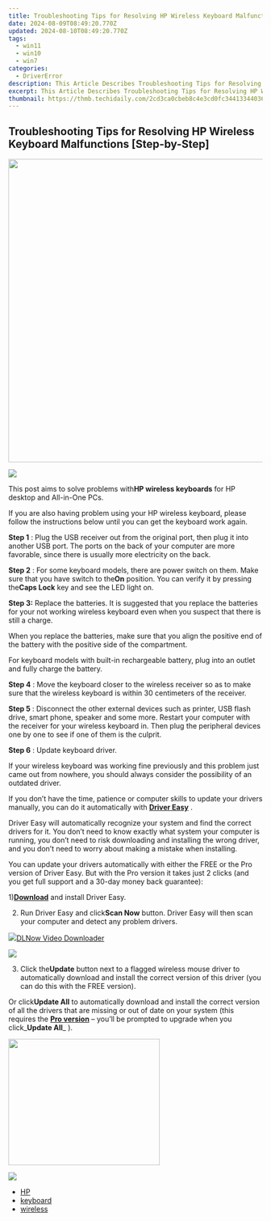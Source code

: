 ```yaml
---
title: Troubleshooting Tips for Resolving HP Wireless Keyboard Malfunctions [Step-by-Step]
date: 2024-08-09T08:49:20.770Z
updated: 2024-08-10T08:49:20.770Z
tags:
  - win11
  - win10
  - win7
categories:
  - DriverError
description: This Article Describes Troubleshooting Tips for Resolving HP Wireless Keyboard Malfunctions [Step-by-Step]
excerpt: This Article Describes Troubleshooting Tips for Resolving HP Wireless Keyboard Malfunctions [Step-by-Step]
thumbnail: https://thmb.techidaily.com/2cd3ca0cbeb8c4e3cd0fc34413344036f23c5912ab89cbe4dfebf3e1ac0d9691.jpg
---
```


## Troubleshooting Tips for Resolving HP Wireless Keyboard Malfunctions [Step-by-Step]

<!-- affiliate ads begin -->
<a href="https://appsumo.8odi.net/c/5597632/2075461/7443" target="_top" id="2075461"><img src="//a.impactradius-go.com/display-ad/7443-2075461" border="0" alt="" width="1200" height="600"/></a><img height="0" width="0" src="https://appsumo.8odi.net/i/5597632/2075461/7443" style="position:absolute;visibility:hidden;" border="0" />
<!-- affiliate ads end -->
![](https://support.hp.com/doc-images/787/c01577540.jpg)

 This post aims to solve problems with**HP wireless keyboards** for HP desktop and All-in-One PCs.

 If you are also having problem using your HP wireless keyboard, please follow the instructions below until you can get the keyboard work again.

**Step 1** : Plug the USB receiver out from the original port, then plug it into another USB port. The ports on the back of your computer are more favorable, since there is usually more electricity on the back.

**Step 2** : For some keyboard models, there are power switch on them. Make sure that you have switch to the**On** position. You can verify it by pressing the**Caps Lock** key and see the LED light on.

**Step 3:** Replace the batteries. It is suggested that you replace the batteries for your not working wireless keyboard even when you suspect that there is still a charge.

 When you replace the batteries, make sure that you align the positive end of the battery with the positive side of the compartment.

 For keyboard models with built-in rechargeable battery, plug into an outlet and fully charge the battery.

**Step 4** : Move the keyboard closer to the wireless receiver so as to make sure that the wireless keyboard is within 30 centimeters of the receiver.

**Step 5** : Disconnect the other external devices such as printer, USB flash drive, smart phone, speaker and some more. Restart your computer with the receiver for your wireless keyboard in. Then plug the peripheral devices one by one to see if one of them is the culprit.

**Step 6** : Update keyboard driver.

 If your wireless keyboard was working fine previously and this problem just came out from nowhere, you should always consider the possibility of an outdated driver.

 If you don’t have the time, patience or computer skills to update your drivers manually, you can do it automatically with [**Driver Easy**](https://tools.techidaily.com/drivereasy/download/) .

 Driver Easy will automatically recognize your system and find the correct drivers for it. You don’t need to know exactly what system your computer is running, you don’t need to risk downloading and installing the wrong driver, and you don’t need to worry about making a mistake when installing.

 You can update your drivers automatically with either the FREE or the Pro version of Driver Easy. But with the Pro version it takes just 2 clicks (and you get full support and a 30-day money back guarantee):

 1)[**Download**](https://tools.techidaily.com/drivereasy/download/) and install Driver Easy.

 2) Run Driver Easy and click**Scan Now** button. Driver Easy will then scan your computer and detect any problem drivers.

<!-- affiliate ads begin -->
<a href="https://secure.2checkout.com/order/checkout.php?PRODS=4712430&QTY=1&AFFILIATE=108875&CART=1"><img src="https://secure.avangate.com/images/merchant/c404a5adbf90e09631678b13b05d9d7a/products/dlnow_256.png" border="0">DLNow Video Downloader</a>
<!-- affiliate ads end -->
![](https://images.drivereasy.com/wp-content/uploads/2017/06/img_5937b3a69e0a7.png)

 3) Click the**Update** button next to a flagged wireless mouse driver to automatically download and install the correct version of this driver (you can do this with the FREE version).

 Or click**Update All** to automatically download and install the correct version of all the drivers that are missing or out of date on your system (this requires the [**Pro version**](https://tools.techidaily.com/drivereasy/download/) – you’ll be prompted to upgrade when you click_**Update All**_ ).

<!-- affiliate ads begin -->
<a href="https://caperobbin.sjv.io/c/5597632/2006123/18460" target="_top" id="2006123"><img src="//a.impactradius-go.com/display-ad/18460-2006123" border="0" alt="" width="300" height="250"/></a><img height="0" width="0" src="https://imp.pxf.io/i/5597632/2006123/18460" style="position:absolute;visibility:hidden;" border="0" />
<!-- affiliate ads end -->
![](https://images.drivereasy.com/wp-content/uploads/2017/06/img_5937b4a6ba68a.jpg)

* [HP](https://tools.techidaily.com/drivereasy/download/)
* [keyboard](https://bellelily.pxf.io/m5azgm)
* [wireless](https://tools.techidaily.com/drivereasy/download/)

<ins class="adsbygoogle"
     style="display:block"
     data-ad-format="autorelaxed"
     data-ad-client="ca-pub-7571918770474297"
     data-ad-slot="1223367746"></ins>



<ins class="adsbygoogle"
     style="display:block"
     data-ad-client="ca-pub-7571918770474297"
     data-ad-slot="8358498916"
     data-ad-format="auto"
     data-full-width-responsive="true"></ins>


